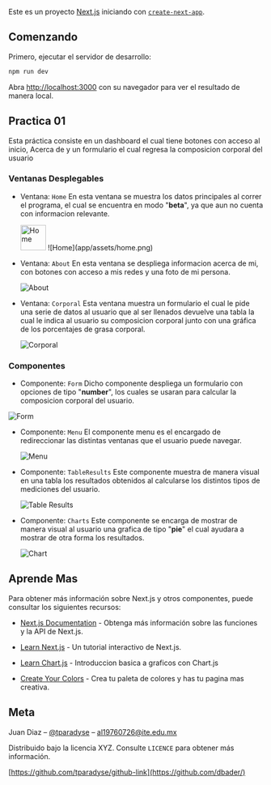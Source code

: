 Este es un proyecto [Next.js](https://nextjs.org/) iniciando con [`create-next-app`](https://github.com/vercel/next.js/tree/canary/packages/create-next-app).

## Comenzando

Primero, ejecutar el servidor de desarrollo:

```sh
npm run dev
```

Abra [http://localhost:3000](http://localhost:3000) con su navegador para ver el resultado de manera local.

## Practica 01

Esta práctica consiste en un dashboard el cual tiene botones con acceso al inicio, Acerca de y un formulario el cual regresa la composicion corporal del usuario

### Ventanas Desplegables

- Ventana: `Home`
  En esta ventana se muestra los datos principales al correr el programa, el cual se encuentra en modo "**beta**", ya que aun no cuenta con informacion relevante.

  <img src="app/assets/home.png" alt="Home" width="50"/>
  ![Home](app/assets/home.png)

- Ventana: `About`
  En esta ventana se despliega informacion acerca de mi, con botones con acceso a mis redes y una foto de mi persona.

  ![About](app/assets/about.png)

- Ventana: `Corporal`
  Esta ventana muestra un formulario el cual le pide una serie de datos al usuario que al ser llenados devuelve una tabla la cual le indica al usuario su composicion corporal junto con una gráfica de los porcentajes de grasa corporal.

  ![Corporal](app/assets/density.png)

### Componentes

- Componente: `Form`
  Dicho componente despliega un formulario con opciones de tipo "**number**", los cuales se usaran para calcular la composicion corporal del usuario.

![Form](app/assets/form.png)

- Componente: `Menu`
  El componente menu es el encargado de redireccionar las distintas ventanas que el usuario puede navegar.

  ![Menu](app/assets/menu.png)

- Componente: `TableResults`
  Este componente muestra de manera visual en una tabla los resultados obtenidos al calcularse los distintos tipos de mediciones del usuario.

  ![Table Results](app/assets/table.png)

- Componente: `Charts`
  Este componente se encarga de mostrar de manera visual al usuario una grafica de tipo "**pie**" el cual ayudara a mostrar de otra forma los resultados.

  ![Chart](app/assets/chart.png)

## Aprende Mas

Para obtener más información sobre Next.js y otros componentes, puede consultar los siguientes recursos:

- [Next.js Documentation](https://nextjs.org/docs) - Obtenga más información sobre las funciones y la API de Next.js.
- [Learn Next.js](https://nextjs.org/learn) - Un tutorial interactivo de Next.js.

- [Learn Chart.js](https://www.chartjs.org/docs/latest/) - Introduccion basica a graficos con Chart.js

- [Create Your Colors](https://paletadecolores.online/) - Crea tu paleta de colores y has tu pagina mas creativa.

## Meta

Juan Diaz – [@tparadyse](https://www.instagram.com/tparadyse) – al19760726@ite.edu.mx

Distribuido bajo la licencia XYZ. Consulte `LICENCE` para obtener más información.

[https://github.com/tparadyse/github-link](https://github.com/dbader/)
